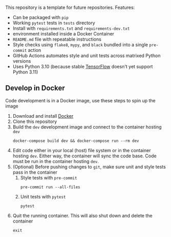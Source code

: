 This repository is a template for future repositories.  Features:
- Can be packaged with `pip`
- Working `pytest` tests in `tests` directory
- Install with `requirements.txt` and `requirements-dev.txt`
- environment installed inside a Docker Container
- `README.md` file with repeatable instructions
- Style checks using `flake8`, `mypy`, and `black` bundled into a single `pre-commit` action
- GitHub Actions automates style and unit tests across matrixed Python versions
- Uses Python 3.10 (because stable [TensorFlow](https://www.tensorflow.org/install/pip) doesn't yet support Python 3.11)

## Develop in Docker
Code development is in a Docker image, use these steps to spin up the image
1. Download and install [Docker](https://docs.docker.com/engine/install/)
2. Clone this repository
3. Build the `dev` development image and connect to the container hosting `dev`
    ```
    docker-compose build dev && docker-compose run --rm dev
    ```
4. Edit code either in your local (host) file system or in the container hosting `dev`. Either way, the container will sync the code base. Code must be run in the container hosting `dev`.
5. (Optional) Before pushing changes to `git`, make sure unit and style tests pass in the container
    1. Style tests with `pre-commit`
        ```
        pre-commit run --all-files
        ```
    2. Unit tests with `pytest`
        ```
        pytest
        ```
6. Quit the running container. This will also shut down and delete the container
    ```
    exit
    ```
